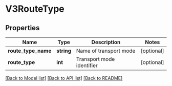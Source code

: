 # V3RouteType

## Properties
Name | Type | Description | Notes
------------ | ------------- | ------------- | -------------
**route_type_name** | **string** | Name of transport mode | [optional] 
**route_type** | **int** | Transport mode identifier | [optional] 

[[Back to Model list]](../README.md#documentation-for-models) [[Back to API list]](../README.md#documentation-for-api-endpoints) [[Back to README]](../README.md)


